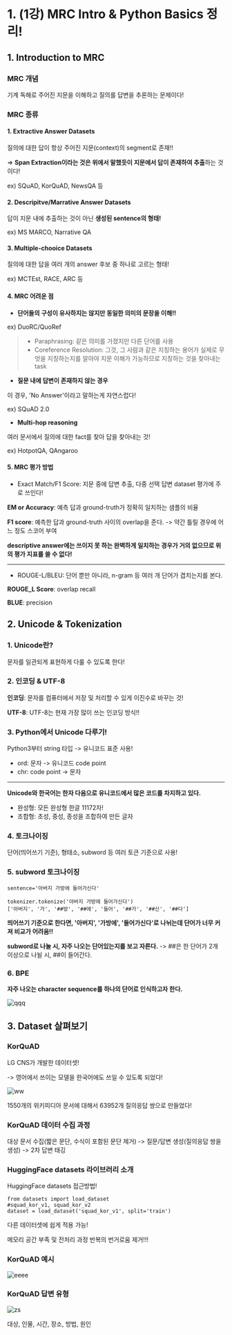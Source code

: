 # 1. (1강) MRC Intro & Python Basics 정리!


## 1. Introduction to MRC

### MRC 개념

기계 독해로 주어진 지문을 이해하고 질의를 답변을 추론하는 문제이다!

### MRC 종류

#### 1. Extractive Answer Datasets

질의에 대한 답이 항상 주어진 지문(context)의 segment로 존재!!

=> **Span Extraction이라는 것은 위에서 말했듯이 지문에서 답이 존재하여 추출**하는 것이다!

ex) SQuAD, KorQuAD, NewsQA 등

#### 2. Descripitve/Marrative Answer Datasets

답이 지문 내에 추출하는 것이 아닌 **생성된 sentence의 형태!**

ex) MS MARCO, Narrative QA

#### 3. Multiple-chooice Datasets

질의에 대한 답을 여러 개의 answer 후보 중 하나로 고르는 형태!

ex) MCTEst, RACE, ARC 등

#### 4. MRC 어려운 점

* **단어들의 구성이 유사하지는 않지만 동일한 의미의 문장을 이해!!**

ex) DuoRC/QuoRef

> * Paraphrasing: 같은 의미를 가졌지만 다른 단어를 사용
> * Coreference Resolution: 그것, 그 사람과 같은 지칭하는 용어가 실제로 무엇을 지칭하는지를 알아야 지문 이해가 가능하므로 지칭하는 것을 찾아내는 task

* **질문 내에 답변이 존재하지 않는 경우**

이 경우, 'No Answer'이라고 말하는게 자연스럽다!

ex) SQuAD 2.0

* **Multi-hop reasoning**

여러 문서에서 질의에 대한 fact를 찾아 답을 찾아내는 것!

ex) HotpotQA, QAngaroo

#### 5. MRC 평가 방법

* Exact Match/F1 Score: 지문 중에 답변 추출, 다중 선택 답변 dataset 평가에 주로 쓰인다!

**EM or Accuracy**: 예측 답과 ground-truth가 정확히 일치하는 샘플의 비율

**F1 score**: 예측한 답과 ground-truth 사이의 overlap을 준다. -> 약간 틀릴 경우에 어느 정도 스코어 부여

**descriptive answer에는 쓰이지 못 하는 완벽하게 일치하는 경우가 거의 없으므로 위의 평가 지표를 쓸 수 없다!**

---

* ROUGE-L/BLEU: 단어 뿐만 아니라, n-gram 등 여러 개 단어가 겹치는지를 본다.

**ROUGE_L Score**: overlap recall

**BLUE**: precision

## 2. Unicode & Tokenization

### 1. Unicode란?

문자를 일관되게 표현하게 다룰 수 있도록 한다!

### 2. 인코딩 & UTF-8

**인코딩**: 문자를 컴퓨터에서 저장 및 처리할 수 있게 이진수로 바꾸는 것!

**UTF-8**: UTF-8는 현재 가장 많이 쓰는 인코딩 방식!!

### 3. Python에서 Unicode 다루기!

Python3부터 string 타입 -> 유니코드 표준 사용!

* ord: 문자 -> 유니코드 code point
* chr: code point -> 문자

---

**Unicode와 한국어는 한자 다음으로 유니코드에서 많은 코드를 차지하고 있다.**

* 완성형: 모든 완성형 한글 11172자!
* 조합형: 초성, 중성, 종성을 조합하여 만든 글자

### 4. 토크나이징

단어(띄어쓰기 기준), 형태소, subword 등 여러 토큰 기준으로 사용!

### 5. subword 토크나이징

~~~
sentence='아버지 가방에 들어가신다'

tokenizer.tokenize('아버지 가방에 들어가신다')
['아버지', '가', '##방', '##에', '들어', '##가', '##신', '##다']
~~~

**띄어쓰기 기준으로 한다면, '아버지', '가방에', '들어가신다'로 나뉘는데 단어가 너무 커져 비교가 어려움!!**

**subword로 나눌 시, 자주 나오는 단어있는지를 보고 자른다.** -> ##은 한 단어가 2개 이상으로 나뉠 시, ##이 들어간다.

### 6. BPE

**자주 나오는 character sequence를 하나의 단어로 인식하고자 한다.**

![qqq](https://user-images.githubusercontent.com/59636424/136885246-a3f916c2-a29f-4f80-bc5a-5678d8dce5fa.PNG)

## 3. Dataset 살펴보기

### KorQuAD

LG CNS가 개발한 데이터셋!

-> 영어에서 쓰이는 모델을 한국어에도 쓰일 수 있도록 되었다!

![ww](https://user-images.githubusercontent.com/59636424/136885580-ba273e40-e172-4f66-a1dc-9715d8d6fd33.PNG)

1550개의 위키피디아 문서에 대해서 63952개 질의응답 쌍으로 만들었다!

### KorQuAD 데이터 수집 과정

대상 문서 수집(짧은 문단, 수식이 포함된 문단 제거) -> 질문/답변 생성(질의응답 쌍을 생성) -> 2차 답변 태깅

### HuggingFace datasets 라이브러리 소개

HuggingFace datasets 접근방법!

~~~
from datasets import load_dataset
#squad_kor_v1, squad_kor_v2
dataset = load_dataset('squad_kor_v1', split='train')
~~~

다른 데이터셋에 쉽게 적용 가능!

메모리 공간 부족 및 전처리 과정 반복의 번거로움 제거!!!

### KorQuAD 예시

![eeee](https://user-images.githubusercontent.com/59636424/136885963-23645d79-ac19-452d-be3d-0db786cd5aad.PNG)

### KorQuAD 답변 유형

![zs](https://user-images.githubusercontent.com/59636424/136886438-4c7c1b92-da34-4a51-b61b-c28e7c159ef4.PNG)

대상, 인물, 시간, 장소, 방법, 원인




